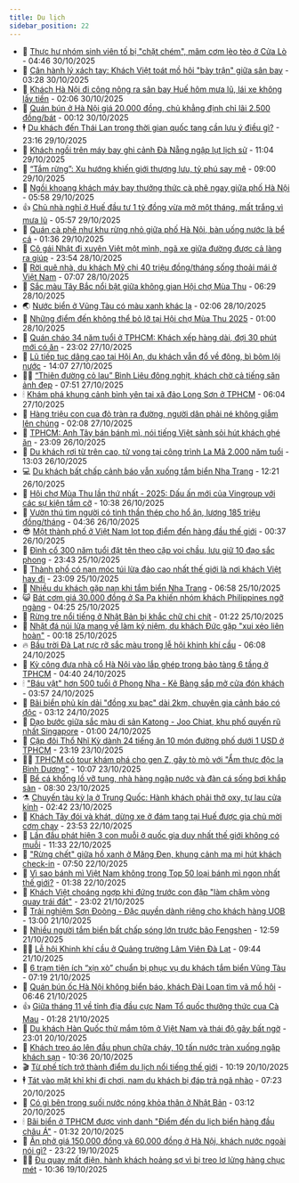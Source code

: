 ```yaml
---
title: Du lịch
sidebar_position: 22
---
```


<!-- dantri-du-lich:START -->
- 🥰 [Thực hư nhóm sinh viên tố bị &quot;chặt chém&quot;, mâm cơm lèo tèo ở Cửa Lò](https://dantri.com.vn/du-lich/thuc-hu-nhom-sinh-vien-to-bi-chat-chem-mam-com-leo-teo-o-cua-lo-20251030072043115.htm) - 04:46 30/10/2025
- 🥰 [Cân hành lý xách tay: Khách Việt toát mồ hôi &quot;bày trận&quot; giữa sân bay](https://dantri.com.vn/du-lich/can-hanh-ly-xach-tay-khach-viet-toat-mo-hoi-bay-tran-giua-san-bay-20251030042828362.htm) - 03:28 30/10/2025
- 🐻 [Khách Hà Nội đi công nông ra sân bay Huế hôm mưa lũ, lái xe không lấy tiền](https://dantri.com.vn/du-lich/khach-ha-noi-di-cong-nong-ra-san-bay-hue-hom-mua-lu-lai-xe-khong-lay-tien-20251029231320543.htm) - 02:06 30/10/2025
- 🤩 [Quán bún ở Hà Nội giá 20.000 đồng, chủ khẳng định chỉ lãi 2.500 đồng/bát](https://dantri.com.vn/du-lich/quan-bun-o-ha-noi-gia-20000-dong-chu-khang-dinh-chi-lai-2500-dongbat-20251029211347248.htm) - 00:12 30/10/2025
- 🕴 [Du khách đến Thái Lan trong thời gian quốc tang cần lưu ý điều gì?](https://dantri.com.vn/du-lich/du-khach-den-thai-lan-trong-thoi-gian-quoc-tang-can-luu-y-dieu-gi-20251029125244131.htm) - 23:16 29/10/2025
- 🤩 [Khách ngồi trên máy bay ghi cảnh Đà Nẵng ngập lụt lịch sử](https://dantri.com.vn/du-lich/khach-ngoi-tren-may-bay-ghi-canh-da-nang-ngap-lut-lich-su-20251029180146894.htm) - 11:04 29/10/2025
- 🤠 [“Tắm rừng”: Xu hướng khiến giới thượng lưu, tỷ phú say mê](https://dantri.com.vn/du-lich/tam-rung-xu-huong-khien-gioi-thuong-luu-ty-phu-say-me-20251029110544793.htm) - 09:00 29/10/2025
- 💪 [Ngồi khoang khách máy bay thưởng thức cà phê ngay giữa phố Hà Nội](https://dantri.com.vn/du-lich/ngoi-khoang-khach-may-bay-thuong-thuc-ca-phe-ngay-giua-pho-ha-noi-20251028000108617.htm) - 05:58 29/10/2025
- 👍 [Chủ nhà nghỉ ở Huế đầu tư 1 tỷ đồng vừa mở một tháng, mất trắng vì mưa lũ](https://dantri.com.vn/du-lich/chu-nha-nghi-o-hue-dau-tu-1-ty-dong-vua-mo-mot-thang-mat-trang-vi-mua-lu-20251029112557155.htm) - 05:57 29/10/2025
- 🚦 [Quán cà phê như khu rừng nhỏ giữa phố Hà Nội, bàn uống nước là bể cá](https://dantri.com.vn/du-lich/quan-ca-phe-nhu-khu-rung-nho-giua-pho-ha-noi-ban-uong-nuoc-la-be-ca-20251028175421776.htm) - 01:36 29/10/2025
- 💪 [Cô gái Nhật đi xuyên Việt một mình, ngã xe giữa đường được cả làng ra giúp](https://dantri.com.vn/du-lich/co-gai-nhat-di-xuyen-viet-mot-minh-nga-xe-giua-duong-duoc-ca-lang-ra-giup-20251028190832893.htm) - 23:54 28/10/2025
- 💃 [Rời quê nhà, du khách Mỹ chi 40 triệu đồng/tháng sống thoải mái ở Việt Nam](https://dantri.com.vn/du-lich/roi-que-nha-du-khach-my-chi-40-trieu-dongthang-song-thoai-mai-o-viet-nam-20251028134113599.htm) - 07:07 28/10/2025
- 👺 [Sắc màu Tây Bắc nổi bật giữa không gian Hội chợ Mùa Thu](https://dantri.com.vn/du-lich/sac-mau-tay-bac-noi-bat-giua-khong-gian-hoi-cho-mua-thu-20251028131552503.htm) - 06:29 28/10/2025
- 🌏 [Nước biển ở Vũng Tàu có màu xanh khác lạ](https://dantri.com.vn/du-lich/nuoc-bien-o-vung-tau-co-mau-xanh-khac-la-20251027234610504.htm) - 02:06 28/10/2025
- 🎡 [Những điểm đến không thể bỏ lỡ tại Hội chợ Mùa Thu 2025](https://dantri.com.vn/du-lich/nhung-diem-den-khong-the-bo-lo-tai-hoi-cho-mua-thu-2025-20251027213147420.htm) - 01:00 28/10/2025
- 🧰 [Quán cháo 34 năm tuổi ở TPHCM: Khách xếp hàng dài, đợi 30 phút mới có ăn](https://dantri.com.vn/du-lich/quan-chao-34-nam-tuoi-o-tphcm-khach-xep-hang-dai-doi-30-phut-moi-co-an-20251027165516221.htm) - 23:02 27/10/2025
- 💂 [Lũ tiếp tục dâng cao tại Hội An, du khách vẫn đổ về đông, bì bõm lội nước](https://dantri.com.vn/du-lich/lu-tiep-tuc-dang-cao-tai-hoi-an-du-khach-van-do-ve-dong-bi-bom-loi-nuoc-20251027202126636.htm) - 14:07 27/10/2025
- 🧑‍🏫 [“Thiên đường cỏ lau” Bình Liêu đông nghịt, khách chờ cả tiếng săn ảnh đẹp](https://dantri.com.vn/du-lich/thien-duong-co-lau-binh-lieu-dong-nghit-khach-cho-ca-tieng-san-anh-dep-20251027111742975.htm) - 07:51 27/10/2025
- 🕯 [Khám phá khung cảnh bình yên tại xã đảo Long Sơn ở TPHCM](https://dantri.com.vn/du-lich/kham-pha-khung-canh-binh-yen-tai-xa-dao-long-son-o-tphcm-20251025181413079.htm) - 06:04 27/10/2025
- 👀 [Hàng triệu con cua đỏ tràn ra đường, người dân phải né không giẫm lên chúng](https://dantri.com.vn/du-lich/hang-trieu-con-cua-do-tran-ra-duong-nguoi-dan-phai-ne-khong-giam-len-chung-20251026173358525.htm) - 02:08 27/10/2025
- 🎉 [TPHCM: Anh Tây bán bánh mì, nói tiếng Việt sành sỏi hút khách ghé ăn](https://dantri.com.vn/du-lich/tphcm-anh-tay-ban-banh-mi-noi-tieng-viet-sanh-soi-hut-khach-ghe-an-20251025222808840.htm) - 23:09 26/10/2025
- 🌊 [Du khách rơi từ trên cao, tử vong tại công trình La Mã 2.000 năm tuổi](https://dantri.com.vn/du-lich/du-khach-roi-tu-tren-cao-tu-vong-tai-cong-trinh-la-ma-2000-nam-tuoi-20251026195007097.htm) - 13:03 26/10/2025
- 💻 [Du khách bất chấp cảnh báo vẫn xuống tắm biển Nha Trang](https://dantri.com.vn/du-lich/du-khach-bat-chap-canh-bao-van-xuong-tam-bien-nha-trang-20251026163932925.htm) - 12:21 26/10/2025
- 💪 [Hội chợ Mùa Thu lần thứ nhất - 2025: Dấu ấn mới của Vingroup với các sự kiện tầm cỡ](https://dantri.com.vn/du-lich/hoi-cho-mua-thu-lan-thu-nhat-2025-dau-an-moi-cua-vingroup-voi-cac-su-kien-tam-co-20251026172030605.htm) - 10:38 26/10/2025
- 👺 [Vườn thú tìm người có tinh thần thép cho hổ ăn, lương 185 triệu đồng/tháng](https://dantri.com.vn/du-lich/vuon-thu-tim-nguoi-co-tinh-than-thep-cho-ho-an-luong-185-trieu-dongthang-20251026111147473.htm) - 04:36 26/10/2025
- 😎 [Một thành phố ở Việt Nam lọt top điểm đến hàng đầu thế giới](https://dantri.com.vn/du-lich/mot-thanh-pho-o-viet-nam-lot-top-diem-den-hang-dau-the-gioi-20251025162608386.htm) - 00:37 26/10/2025
- 🌋 [Đình cổ 300 năm tuổi đặt tên theo cặp voi chầu, lưu giữ 10 đạo sắc phong](https://dantri.com.vn/du-lich/dinh-co-300-nam-tuoi-dat-ten-theo-cap-voi-chau-luu-giu-10-dao-sac-phong-20251024093923794.htm) - 23:43 25/10/2025
- 🌝 [Thành phố có nạn móc túi lừa đảo cao nhất thế giới là nơi khách Việt hay đi](https://dantri.com.vn/du-lich/thanh-pho-co-nan-moc-tui-lua-dao-cao-nhat-the-gioi-la-noi-khach-viet-hay-di-20251025183003376.htm) - 23:09 25/10/2025
- 🧠 [Nhiều du khách gặp nạn khi tắm biển Nha Trang](https://dantri.com.vn/du-lich/nhieu-du-khach-gap-nan-khi-tam-bien-nha-trang-20251025112155257.htm) - 06:58 25/10/2025
- 😺 [Bát cơm giá 30.000 đồng ở Sa Pa khiến nhóm khách Philippines ngỡ ngàng](https://dantri.com.vn/du-lich/bat-com-gia-30000-dong-o-sa-pa-khien-nhom-khach-philippines-ngo-ngang-20251025104302419.htm) - 04:25 25/10/2025
- 💂 [Rừng tre nổi tiếng ở Nhật Bản bị khắc chữ chi chít](https://dantri.com.vn/du-lich/rung-tre-noi-tieng-o-nhat-ban-bi-khac-chu-chi-chit-20251024143908281.htm) - 01:22 25/10/2025
- 🌮 [Nhặt đá núi lửa mang về làm kỷ niệm, du khách Đức gặp &quot;xui xẻo liên hoàn&quot;](https://dantri.com.vn/du-lich/nhat-da-nui-lua-mang-ve-lam-ky-niem-du-khach-duc-gap-xui-xeo-lien-hoan-20251024220926340.htm) - 00:18 25/10/2025
- 🔥 [Bầu trời Đà Lạt rực rỡ sắc màu trong lễ hội khinh khí cầu](https://dantri.com.vn/du-lich/bau-troi-da-lat-ruc-ro-sac-mau-trong-le-hoi-khinh-khi-cau-20251024103841853.htm) - 06:08 24/10/2025
- 🦏 [Kỳ công đưa nhà cổ Hà Nội vào lắp ghép trong bảo tàng 6 tầng ở TPHCM](https://dantri.com.vn/du-lich/ky-cong-dua-nha-co-ha-noi-vao-lap-ghep-trong-bao-tang-6-tang-o-tphcm-20251009172948982.htm) - 04:40 24/10/2025
- 🕯 [&quot;Báu vật&quot; hơn 500 tuổi ở Phong Nha - Kẻ Bàng sắp mở cửa đón khách](https://dantri.com.vn/du-lich/bau-vat-hon-500-tuoi-o-phong-nha-ke-bang-sap-mo-cua-don-khach-20251024071827807.htm) - 03:57 24/10/2025
- 🐻 [Bãi biển phủ kín dải &quot;đồng xu bạc&quot; dài 2km, chuyên gia cảnh báo có độc](https://dantri.com.vn/du-lich/bai-bien-phu-kin-dai-dong-xu-bac-dai-2km-chuyen-gia-canh-bao-co-doc-20251023232723758.htm) - 03:12 24/10/2025
- 🥸 [Dạo bước giữa sắc màu di sản Katong - Joo Chiat, khu phố quyến rũ nhất Singapore](https://dantri.com.vn/du-lich/dao-buoc-giua-sac-mau-di-san-katong-joo-chiat-khu-pho-quyen-ru-nhat-singapore-20251023224512684.htm) - 01:00 24/10/2025
- 💂 [Cặp đôi Thổ Nhĩ Kỳ dành 24 tiếng ăn 10 món đường phố dưới 1 USD ở TPHCM](https://dantri.com.vn/du-lich/cap-doi-tho-nhi-ky-danh-24-tieng-an-10-mon-duong-pho-duoi-1-usd-o-tphcm-20251023143031981.htm) - 23:19 23/10/2025
- 🧑‍💻 [TPHCM có tour khám phá cho gen Z, gây tò mò với &quot;Ẩm thực độc lạ Bình Dương&quot;](https://dantri.com.vn/du-lich/tphcm-co-tour-kham-pha-cho-gen-z-gay-to-mo-voi-am-thuc-doc-la-binh-duong-20251023164543064.htm) - 10:07 23/10/2025
- 💪 [Bể cá khổng lồ vỡ tung, nhà hàng ngập nước và đàn cá sống bơi khắp sàn](https://dantri.com.vn/du-lich/be-ca-khong-lo-vo-tung-nha-hang-ngap-nuoc-va-dan-ca-song-boi-khap-san-20251023145016471.htm) - 08:30 23/10/2025
- ⚗️ [Chuyến tàu kỳ lạ ở Trung Quốc: Hành khách phải thở oxy, tự lau cửa kính](https://dantri.com.vn/du-lich/chuyen-tau-ky-la-o-trung-quoc-hanh-khach-phai-tho-oxy-tu-lau-cua-kinh-20251022215135875.htm) - 02:42 23/10/2025
- 🌁 [Khách Tây đói và khát, dừng xe ở đám tang tại Huế được gia chủ mời cơm chay](https://dantri.com.vn/du-lich/khach-tay-doi-va-khat-dung-xe-o-dam-tang-tai-hue-duoc-gia-chu-moi-com-chay-20251022214430087.htm) - 23:53 22/10/2025
- 🧰 [Lần đầu phát hiện 3 con muỗi ở quốc gia duy nhất thế giới không có muỗi](https://dantri.com.vn/du-lich/lan-dau-phat-hien-3-con-muoi-o-quoc-gia-duy-nhat-the-gioi-khong-co-muoi-20251022145755708.htm) - 11:33 22/10/2025
- 🧰 [&quot;Rừng chết&quot; giữa hồ xanh ở Măng Đen, khung cảnh ma mị hút khách check-in](https://dantri.com.vn/du-lich/rung-chet-giua-ho-xanh-o-mang-den-khung-canh-ma-mi-hut-khach-check-in-20251022141154073.htm) - 07:50 22/10/2025
- 🎉 [Vì sao bánh mì Việt Nam không trong Top 50 loại bánh mì ngon nhất thế giới?](https://dantri.com.vn/du-lich/vi-sao-banh-mi-viet-nam-khong-trong-top-50-loai-banh-mi-ngon-nhat-the-gioi-20251021231532385.htm) - 01:38 22/10/2025
- 🤩 [Khách Việt choáng ngợp khi đứng trước con đập &quot;làm chậm vòng quay trái đất&quot;](https://dantri.com.vn/du-lich/khach-viet-choang-ngop-khi-dung-truoc-con-dap-lam-cham-vong-quay-trai-dat-20251021132438823.htm) - 23:02 21/10/2025
- 👺 [Trải nghiệm Sơn Đoòng - Đặc quyền dành riêng cho khách hàng UOB](https://dantri.com.vn/du-lich/trai-nghiem-son-doong-dac-quyen-danh-rieng-cho-khach-hang-uob-20251021191006798.htm) - 13:00 21/10/2025
- 🧠 [Nhiều người tắm biển bất chấp sóng lớn trước bão Fengshen](https://dantri.com.vn/du-lich/nhieu-nguoi-tam-bien-bat-chap-song-lon-truoc-bao-fengshen-20251021191148763.htm) - 12:59 21/10/2025
- 👨‍🏫 [Lễ hội Khinh khí cầu ở Quảng trường Lâm Viên Đà Lạt](https://dantri.com.vn/du-lich/le-hoi-khinh-khi-cau-o-quang-truong-lam-vien-da-lat-20251021162437418.htm) - 09:44 21/10/2025
- 🦅 [6 trạm tiện ích “xịn xò” chuẩn bị phục vụ du khách tắm biển Vũng Tàu](https://dantri.com.vn/du-lich/6-tram-tien-ich-xin-xo-chuan-bi-phuc-vu-du-khach-tam-bien-vung-tau-20251020225146524.htm) - 07:19 21/10/2025
- 🌊 [Quán bún ốc Hà Nội không biển báo, khách Đài  Loan tìm vã mồ hôi](https://dantri.com.vn/du-lich/quan-bun-oc-ha-noi-khong-bien-bao-khach-dai-loan-tim-va-mo-hoi-20251021112555857.htm) - 06:46 21/10/2025
- 👍 [Giữa tháng 11 về tỉnh địa đầu cực Nam Tổ quốc thưởng thức cua Cà Mau](https://dantri.com.vn/du-lich/giua-thang-11-ve-tinh-dia-dau-cuc-nam-to-quoc-thuong-thuc-cua-ca-mau-20251020154500467.htm) - 01:28 21/10/2025
- 🫶 [Du khách Hàn Quốc thử mắm tôm ở Việt Nam và thái độ gây bất ngờ](https://dantri.com.vn/du-lich/du-khach-han-quoc-thu-mam-tom-o-viet-nam-va-thai-do-gay-bat-ngo-20251020164158307.htm) - 23:01 20/10/2025
- 💯 [Khách treo áo lên đầu phun chữa cháy, 10 tấn nước tràn xuống ngập khách sạn](https://dantri.com.vn/du-lich/khach-treo-ao-len-dau-phun-chua-chay-10-tan-nuoc-tran-xuong-ngap-khach-san-20251020160809522.htm) - 10:36 20/10/2025
- 🎬 [Từ phế tích trở thành điểm du lịch nổi tiếng thế giới](https://dantri.com.vn/du-lich/tu-phe-tich-tro-thanh-diem-du-lich-noi-tieng-the-gioi-20251020160515203.htm) - 10:19 20/10/2025
- 🕴 [Tát vào mặt khỉ khi đi chơi, nam du khách bị đáp trả ngã nhào](https://dantri.com.vn/du-lich/tat-vao-mat-khi-khi-di-choi-nam-du-khach-bi-dap-tra-nga-nhao-20251019172308849.htm) - 07:23 20/10/2025
- 🦅 [Có gì bên trong suối nước nóng khỏa thân ở Nhật Bản](https://dantri.com.vn/du-lich/co-gi-ben-trong-suoi-nuoc-nong-khoa-than-o-nhat-ban-20251019163058603.htm) - 03:12 20/10/2025
- 🕯 [Bãi biển ở TPHCM được vinh danh &quot;Điểm đến du lịch biển hàng đầu châu Á&quot;](https://dantri.com.vn/du-lich/bai-bien-o-tphcm-duoc-vinh-danh-diem-den-du-lich-bien-hang-dau-chau-a-20251019221504174.htm) - 01:32 20/10/2025
- 🥸 [Ăn phở giá 150.000 đồng và 60.000 đồng ở Hà Nội, khách nước ngoài nói gì?](https://dantri.com.vn/du-lich/an-pho-gia-150000-dong-va-60000-dong-o-ha-noi-khach-nuoc-ngoai-noi-gi-20251019180255734.htm) - 23:22 19/10/2025
- 👨‍🏫 [Đu quay mất điện, hành khách hoảng sợ vì bị treo lơ lửng hàng chục mét](https://dantri.com.vn/du-lich/du-quay-mat-dien-hanh-khach-hoang-so-vi-bi-treo-lo-lung-hang-chuc-met-20251019121626583.htm) - 10:36 19/10/2025<!-- dantri-du-lich:END -->
